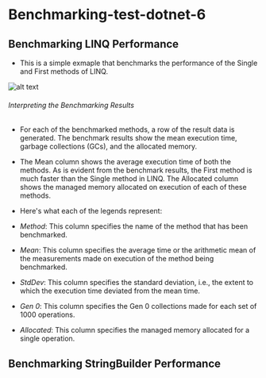 # Benchmarking-test-dotnet-6

## Benchmarking LINQ Performance
 - This is a simple exmaple that benchmarks the performance of the Single and First methods of LINQ.
 
 ![alt text](http://url/to/img.png)

###### Interpreting the Benchmarking Results
 - For each of the benchmarked methods, a row of the result data is generated. The benchmark results show the mean execution time, garbage collections (GCs), and the allocated memory.

 - The Mean column shows the average execution time of both the methods. As is evident from the benchmark results, the First method is much faster than the Single method in LINQ. The Allocated column shows the managed memory allocated on execution of each of these methods. 

 - Here's what each of the legends represent:

 - *Method*: This column specifies the name of the method that has been benchmarked.
 - *Mean*: This column specifies the average time or the arithmetic mean of the measurements made on execution of the method being benchmarked.
 - *StdDev*: This column specifies the standard deviation, i.e., the extent to which the execution time deviated from the mean time.
 - *Gen 0*: This column specifies the Gen 0 collections made for each set of 1000 operations.
 - *Allocated*: This column specifies the managed memory allocated for a single operation.

## Benchmarking StringBuilder Performance
